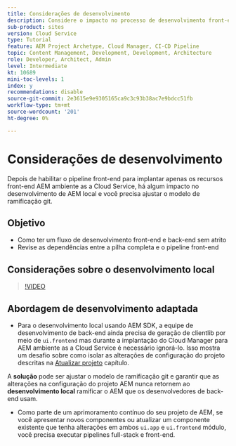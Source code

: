 ```yaml
---
title: Considerações de desenvolvimento
description: Considere o impacto no processo de desenvolvimento front-end e back-end após habilitar o pipeline front-end.
sub-product: sites
version: Cloud Service
type: Tutorial
feature: AEM Project Archetype, Cloud Manager, CI-CD Pipeline
topic: Content Management, Development, Development, Architecture
role: Developer, Architect, Admin
level: Intermediate
kt: 10689
mini-toc-levels: 1
index: y
recommendations: disable
source-git-commit: 2e3615e9e9305165ca9c3c93b38ac7e9bdcc51fb
workflow-type: tm+mt
source-wordcount: '201'
ht-degree: 0%

---
```



# Considerações de desenvolvimento

Depois de habilitar o pipeline front-end para implantar apenas os recursos front-end AEM ambiente as a Cloud Service, há algum impacto no desenvolvimento de AEM local e você precisa ajustar o modelo de ramificação git.

## Objetivo

* Como ter um fluxo de desenvolvimento front-end e back-end sem atrito
* Revise as dependências entre a pilha completa e o pipeline front-end


## Considerações sobre o desenvolvimento local

>[!VIDEO](https://video.tv.adobe.com/v/3409421/)


## Abordagem de desenvolvimento adaptada

* Para o desenvolvimento local usando AEM SDK, a equipe de desenvolvimento de back-end ainda precisa de geração de clientlib por meio de `ui.frontend` mas durante a implantação do Cloud Manager para AEM ambiente as a Cloud Service é necessário ignorá-lo. Isso mostra um desafio sobre como isolar as alterações de configuração do projeto descritas na [Atualizar projeto](update-project.md) capítulo.

A __solução__ pode ser ajustar o modelo de ramificação git e garantir que as alterações na configuração do projeto AEM nunca retornem ao __desenvolvimento local__ ramificar o AEM que os desenvolvedores de back-end usam.


* Como parte de um aprimoramento contínuo do seu projeto de AEM, se você apresentar novos componentes ou atualizar um componente existente que tenha alterações em ambos `ui.app` e `ui.frontend` módulo, você precisa executar pipelines full-stack e front-end.



